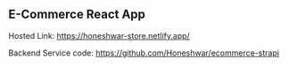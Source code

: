 ## E-Commerce React App

Hosted Link: https://honeshwar-store.netlify.app/

Backend Service code: https://github.com/Honeshwar/ecommerce-strapi

